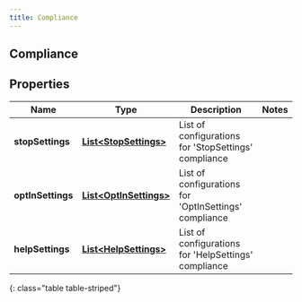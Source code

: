 ```yaml
---
title: Compliance
---
```

## Compliance


## Properties

| Name | Type | Description | Notes |
| ------------ | ------------- | ------------- | ------------- |
| **stopSettings** | <!----><!---->[**List&lt;StopSettings&gt;**](StopSettings.html)<!----> | List of configurations for 'StopSettings' compliance |  |
| **optInSettings** | <!----><!---->[**List&lt;OptInSettings&gt;**](OptInSettings.html)<!----> | List of configurations for 'OptInSettings' compliance |  |
| **helpSettings** | <!----><!---->[**List&lt;HelpSettings&gt;**](HelpSettings.html)<!----> | List of configurations for 'HelpSettings' compliance |  |
{: class="table table-striped"}



